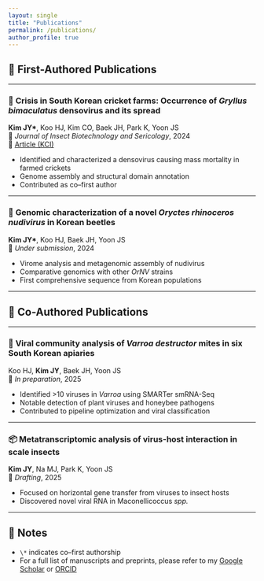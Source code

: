 ```yaml
---
layout: single
title: "Publications"
permalink: /publications/
author_profile: true
---
```


## 🥇 First-Authored Publications

---

### 🦗 **Crisis in South Korean cricket farms: Occurrence of _Gryllus bimaculatus_ densovirus and its spread**  
**Kim JY\***, Koo HJ, Kim CO, Baek JH, Park K, Yoon JS  
📄 *Journal of Insect Biotechnology and Sericology*, 2024  
🔗 [Article (KCI)](https://www.koreascience.or.kr/article/JAKO202417358503251.page)  
- Identified and characterized a densovirus causing mass mortality in farmed crickets  
- Genome assembly and structural domain annotation  
- Contributed as co–first author

---

### 🦟 **Genomic characterization of a novel _Oryctes rhinoceros nudivirus_ in Korean beetles**  
**Kim JY\***, Koo HJ, Baek JH, Yoon JS  
📄 *Under submission*, 2024  
- Virome analysis and metagenomic assembly of nudivirus  
- Comparative genomics with other *OrNV* strains  
- First comprehensive sequence from Korean populations

---

## 🤝 Co-Authored Publications

---

### 🐝 **Viral community analysis of _Varroa destructor_ mites in six South Korean apiaries**  
Koo HJ, **Kim JY**, Baek JH, Yoon JS  
📄 *In preparation*, 2025  
- Identified >10 viruses in *Varroa* using SMARTer smRNA-Seq  
- Notable detection of plant viruses and honeybee pathogens  
- Contributed to pipeline optimization and viral classification

---

### 📦 **Metatranscriptomic analysis of virus-host interaction in scale insects**  
**Kim JY**, Na MJ, Park K, Yoon JS  
📄 *Drafting*, 2025  
- Focused on horizontal gene transfer from viruses to insect hosts  
- Discovered novel viral RNA in Maconellicoccus *spp.*

---

## 📌 Notes

- `\*` indicates co–first authorship  
- For a full list of manuscripts and preprints, please refer to my [Google Scholar](https://scholar.google.com) or [ORCID](https://orcid.org/0000-0000-0000-0000)

